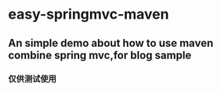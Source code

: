# easy-springmvc-maven
## An simple demo about how to use maven combine spring mvc,for blog sample
### 仅供测试使用
